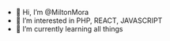- 👋 Hi, I’m @MiltonMora
- 👀 I’m interested in PHP, REACT, JAVASCRIPT
- 🌱 I’m currently learning all things

<!---
MiltonMora/MiltonMora is a ✨ special ✨ repository because its `README.md` (this file) appears on your GitHub profile.
You can click the Preview link to take a look at your changes.
--->

